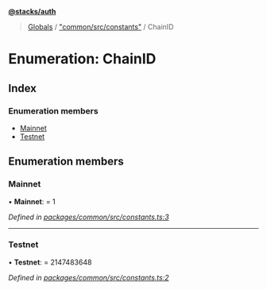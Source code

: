 **[@stacks/auth](../README.md)**

> [Globals](../globals.md) / ["common/src/constants"](../modules/_common_src_constants_.md) / ChainID

# Enumeration: ChainID

## Index

### Enumeration members

- [Mainnet](_common_src_constants_.chainid.md#mainnet)
- [Testnet](_common_src_constants_.chainid.md#testnet)

## Enumeration members

### Mainnet

• **Mainnet**: = 1

_Defined in [packages/common/src/constants.ts:3](https://github.com/blockstack/blockstack.js/blob/26419086/packages/common/src/constants.ts#L3)_

---

### Testnet

• **Testnet**: = 2147483648

_Defined in [packages/common/src/constants.ts:2](https://github.com/blockstack/blockstack.js/blob/26419086/packages/common/src/constants.ts#L2)_
